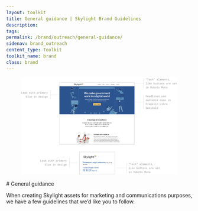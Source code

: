 ```yaml
---
layout: toolkit
title: General guidance | Skylight Brand Guidelines
description:
tags:
permalink: /brand/outreach/general-guidance/
sidenav: brand_outreach
content_type: Toolkit
toolkit_name: brand
class: brand
---
```


<div class="row brand__content-section">
<div class="col-md-8">
  <figure class="section__img p-5">
    <img class="" src="/img/brand/outreach/intro.jpg" alt="">
  </figure>
</div>
<div class="col-md-4" markdown="1">
# General guidance

When creating Skylight assets for marketing and communications purposes, we have a few guidelines that we’d like you to follow.
</div>
</div>
